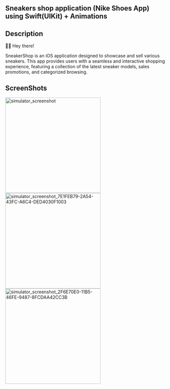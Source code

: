 ## Sneakers shop application (Nike Shoes App) using Swift(UIKit) + Animations

## Description
🤖👋 Hey there!

SneakerShop is an iOS application designed to showcase and sell various sneakers. This app provides users with a seamless and interactive shopping experience, featuring a collection of the latest sneaker models, sales promotions, and categorized browsing.

## ScreenShots
<img src="https://github.com/Salimzhann/SneakerShop/assets/126483314/be853e86-1038-4df6-a701-75a2391326e3" alt="simulator_screenshot" width="300">
<img src="https://github.com/Salimzhann/SneakerShop/assets/126483314/1c6b8cad-5b08-4deb-adc2-8f4ad03684ce" alt="simulator_screenshot_7E1FEB79-2A54-43FC-A6C4-DED4030F1003" width="300">
<img src="https://github.com/Salimzhann/SneakerShop/assets/126483314/de2a4b20-c749-45e0-b6f6-30a01f643fdb" alt="simulator_screenshot_2F6E70E0-11B5-46FE-9487-8FCDAA42CC3B" width="300">
